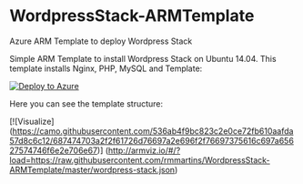 # WordpressStack-ARMTemplate
Azure ARM Template to deploy Wordpress Stack

Simple ARM Template to install Wordpress Stack on Ubuntu 14.04. This template installs Nginx, PHP, MySQL and Template:

[![Deploy to Azure](http://azuredeploy.net/deploybutton.png)](https://portal.azure.com/#create/Microsoft.Template/uri/https%3A%2F%2Fraw.githubusercontent.com%2Frmmartins%2FWordpressStack-ARMTemplate%2Fmaster%2Fwordpress-stack.json)

Here you can see the template structure:

[![Visualize] (https://camo.githubusercontent.com/536ab4f9bc823c2e0ce72fb610aafda57d8c6c12/687474703a2f2f61726d76697a2e696f2f76697375616c697a65627574746f6e2e706e67)] (http://armviz.io/#/?load=https://raw.githubusercontent.com/rmmartins/WordpressStack-ARMTemplate/master/wordpress-stack.json)
